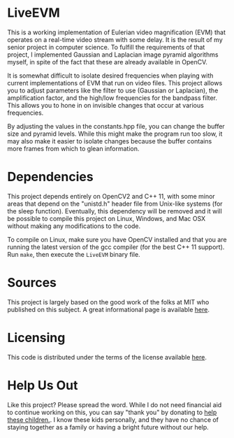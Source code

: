 LiveEVM
=======

This is a working implementation of Eulerian video magnification (EVM) that
operates on a real-time video stream with some delay. It is the result of
my senior project in computer science. To fulfill the requirements of that
project, I implemented Gaussian and Laplacian image pyramid algorithms
myself, in spite of the fact that these are already available in OpenCV.

It is somewhat difficult to isolate desired frequencies when playing with
current implementations of EVM that run on video files. This project allows
you to adjust parameters like the filter to use (Gaussian or Laplacian),
the amplification factor, and the high/low frequencies for the bandpass
filter. This allows you to hone in on invisible changes that occur at
various frequencies.

By adjusting the values in the constants.hpp file, you can change the
buffer size and pyramid levels. While this might make the program run
too slow, it may also make it easier to isolate changes because the
buffer contains more frames from which to glean information.

Dependencies
===========

This project depends entirely on OpenCV2 and C++ 11, with some minor areas
that depend on the "unistd.h" header file from Unix-like systems (for the
sleep function). Eventually, this dependency will be removed and it will
be possible to compile this project on Linux, Windows, and Mac OSX without
making any modifications to the code.

To compile on Linux, make sure you have OpenCV installed and that you are
running the latest version of the gcc compiler (for the best C++ 11
support). Run `make`, then execute the `LiveEVM` binary file.

Sources
=======

This project is largely based on the good work of the folks at MIT who
published on this subject. A great informational page is available
[here](http://people.csail.mit.edu/mrub/vidmag/).

Licensing
=========

This code is distributed under the terms of the license available
[here](http://people.csail.mit.edu/mrub/vidmag/code/LICENSE.pdf).

Help Us Out
===========

Like this project? Please spread the word. While I do not need financial
aid to continue working on this, you can say "thank you" by donating to
[help these children.](http://www.gofundme.com/endjs4). I know these kids
personally, and they have no chance of staying together as a family or
having a bright future without our help.

